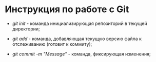 # Инструкция по работе с Git

* *git init* - команда инициализирующая репозиторий в текущей директории;

* *git add* - команда, добавляющая текущую версию файла к отслеживанию (готовит к коммиту);

* *git commit -m "Message"* - команда, фиксирующая изменения; 